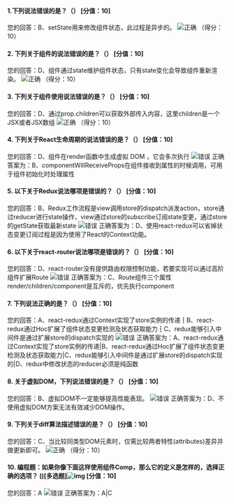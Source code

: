 ####  1.下列说法错误的是？（）  [分值：10]

您的回答：B、setState用来修改组件状态，此过程是异步的。 ![正确](file:///C:/Users/QiaoDan/AppData/Local/Packages/oice_16_974fa576_32c1d314_7ef/AC/Temp/msohtmlclip1/01/clip_image002.gif)  （得分：10）

#### 2. 下列关于组件的说法错误的是？（）  [分值：10]

您的回答：D、组件通过state维护组件状态，只有state变化会导致组件重新渲染。 ![正确](file:///C:/Users/QiaoDan/AppData/Local/Packages/oice_16_974fa576_32c1d314_7ef/AC/Temp/msohtmlclip1/01/clip_image002.gif)  （得分：10）

#### 3. 下列关于组件使用说法错误的是？（）  [分值：10]

您的回答：D、通过prop.children可以获取外部传入内容，这里children是一个JSX或者JSX数组 ![正确](file:///C:/Users/QiaoDan/AppData/Local/Packages/oice_16_974fa576_32c1d314_7ef/AC/Temp/msohtmlclip1/01/clip_image002.gif)  （得分：10）

#### 4. 下列关于React生命周期的说法错误的是？（）  [分值：10]

您的回答：D、组件在render函数中生成虚拟 DOM ，它会多次执行 ![错误](file:///C:/Users/QiaoDan/AppData/Local/Packages/oice_16_974fa576_32c1d314_7ef/AC/Temp/msohtmlclip1/01/clip_image004.gif)
 正确答案为：B、componentWillReceiveProps在组件接收到属性的时候调用，可用于组件初始化时处理属性

#### 5. 以下关于Redux说法哪项是错误的？（）  [分值：10]

您的回答：B、Redux工作流程是view调用store的dispatch派发action，store通过reducer进行state操作，view通过store的subscribe订阅state变更，通过store的getState获取最新state ![错误](file:///C:/Users/QiaoDan/AppData/Local/Packages/oice_16_974fa576_32c1d314_7ef/AC/Temp/msohtmlclip1/01/clip_image004.gif)
 正确答案为：D、使用react-redux可以省掉状态变更订阅过程是因为使用了React的Context功能。

#### 6. 以下关于react-router说法哪项是错误的？（）  [分值：10]

您的回答：D、react-router没有提供路由权限控制功能，若要实现可以通过高阶组件扩展Route ![错误](file:///C:/Users/QiaoDan/AppData/Local/Packages/oice_16_974fa576_32c1d314_7ef/AC/Temp/msohtmlclip1/01/clip_image004.gif)
 正确答案为：C、Route组件三个属性render/children/component是互斥的，优先执行component

#### 7. 下列说法正确的是？（）  [分值：10]

您的回答：A、react-redux通过Context实现了store实例的传递┋B、react-redux通过Hoc扩展了组件状态变更检测及状态获取能力┋C、redux能够引入中间件是通过扩展store的dispatch实现的 ![错误](file:///C:/Users/QiaoDan/AppData/Local/Packages/oice_16_974fa576_32c1d314_7ef/AC/Temp/msohtmlclip1/01/clip_image004.gif)
 正确答案为：A、react-redux通过Context实现了store实例的传递|B、react-redux通过Hoc扩展了组件状态变更检测及状态获取能力|C、redux能够引入中间件是通过扩展store的dispatch实现的|D、redux中修改状态的reducer必须是纯函数

#### 8. 关于虚拟DOM，下列说法错误的是？（）  [分值：10]

您的回答：B、虚拟DOM不一定能够提高性能表现。 ![错误](file:///C:/Users/QiaoDan/AppData/Local/Packages/oice_16_974fa576_32c1d314_7ef/AC/Temp/msohtmlclip1/01/clip_image004.gif)
 正确答案为：D、不使用虚拟DOM方案无法有效减少DOM操作。

#### 9. 下列关于diff算法描述错误的是？（）  [分值：10]

您的回答：C、当比较同类型DOM元素时，仅需比较两者特性(attributes)差异并做更新即可。 ![正确](file:///C:/Users/QiaoDan/AppData/Local/Packages/oice_16_974fa576_32c1d314_7ef/AC/Temp/msohtmlclip1/01/clip_image002.gif)  （得分：10）

#### 10. 编程题：如果你像下面这样使用组件Comp，那么它的定义是怎样的，选择正确的选项？ ()[多选题]![img](file:///C:/Users/QiaoDan/AppData/Local/Packages/oice_16_974fa576_32c1d314_7ef/AC/Temp/msohtmlclip1/01/clip_image006.gif)  [分值：10]

您的回答：A ![错误](file:///C:/Users/QiaoDan/AppData/Local/Packages/oice_16_974fa576_32c1d314_7ef/AC/Temp/msohtmlclip1/01/clip_image004.gif)
 正确答案为：A|C

 

 